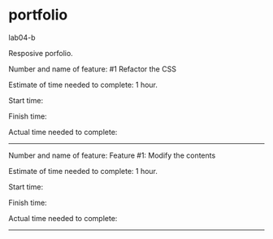 # portfolio
lab04-b

Resposive porfolio.

Number and name of feature: #1 Refactor the CSS


Estimate of time needed to complete: 1 hour.

Start time:  

Finish time: 

Actual time needed to complete: 

-----------------------------------------------------------------------------------------

Number and name of feature: Feature #1: Modify the contents


Estimate of time needed to complete: 1 hour.

Start time:

Finish time: 

Actual time needed to complete: 


-------------------------------------------------------------------------------------------

